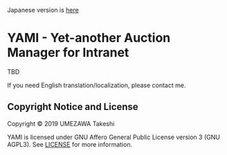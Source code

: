 Japanese version is [here](README.ja.md)

# YAMI - Yet-another Auction Manager for Intranet

TBD

If you need English translation/localization, please contact me.

## Copyright Notice and License

Copyright &copy; 2019 UMEZAWA Takeshi

YAMI is licensed under GNU Affero General Public License version 3 (GNU AGPL3). See [LICENSE](./LICENSE) for more information.
